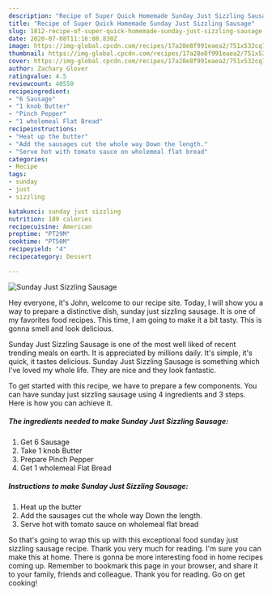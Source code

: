 ```yaml
---
description: "Recipe of Super Quick Homemade Sunday Just Sizzling Sausage"
title: "Recipe of Super Quick Homemade Sunday Just Sizzling Sausage"
slug: 1812-recipe-of-super-quick-homemade-sunday-just-sizzling-sausage
date: 2020-07-08T11:16:08.830Z
image: https://img-global.cpcdn.com/recipes/17a28e8f991eaea2/751x532cq70/sunday-just-sizzling-sausage-recipe-main-photo.jpg
thumbnail: https://img-global.cpcdn.com/recipes/17a28e8f991eaea2/751x532cq70/sunday-just-sizzling-sausage-recipe-main-photo.jpg
cover: https://img-global.cpcdn.com/recipes/17a28e8f991eaea2/751x532cq70/sunday-just-sizzling-sausage-recipe-main-photo.jpg
author: Zachary Glover
ratingvalue: 4.5
reviewcount: 40550
recipeingredient:
- "6 Sausage"
- "1 knob Butter"
- "Pinch Pepper"
- "1 wholemeal Flat Bread"
recipeinstructions:
- "Heat up the butter"
- "Add the sausages cut the whole way Down the length."
- "Serve hot with tomato sauce on wholemeal flat bread"
categories:
- Recipe
tags:
- sunday
- just
- sizzling

katakunci: sunday just sizzling 
nutrition: 189 calories
recipecuisine: American
preptime: "PT29M"
cooktime: "PT50M"
recipeyield: "4"
recipecategory: Dessert

---
```



![Sunday Just Sizzling Sausage](https://img-global.cpcdn.com/recipes/17a28e8f991eaea2/751x532cq70/sunday-just-sizzling-sausage-recipe-main-photo.jpg)

Hey everyone, it's John, welcome to our recipe site. Today, I will show you a way to prepare a distinctive dish, sunday just sizzling sausage. It is one of my favorites food recipes. This time, I am going to make it a bit tasty. This is gonna smell and look delicious.



Sunday Just Sizzling Sausage is one of the most well liked of recent trending meals on earth. It is appreciated by millions daily. It's simple, it's quick, it tastes delicious. Sunday Just Sizzling Sausage is something which I've loved my whole life. They are nice and they look fantastic.


To get started with this recipe, we have to prepare a few components. You can have sunday just sizzling sausage using 4 ingredients and 3 steps. Here is how you can achieve it.

<!--inarticleads1-->

##### The ingredients needed to make Sunday Just Sizzling Sausage:

1. Get 6 Sausage
1. Take 1 knob Butter
1. Prepare Pinch Pepper
1. Get 1 wholemeal Flat Bread




<!--inarticleads2-->

##### Instructions to make Sunday Just Sizzling Sausage:

1. Heat up the butter
1. Add the sausages cut the whole way Down the length.
1. Serve hot with tomato sauce on wholemeal flat bread




So that's going to wrap this up with this exceptional food sunday just sizzling sausage recipe. Thank you very much for reading. I'm sure you can make this at home. There is gonna be more interesting food in home recipes coming up. Remember to bookmark this page in your browser, and share it to your family, friends and colleague. Thank you for reading. Go on get cooking!
